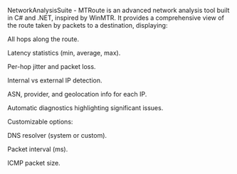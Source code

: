 NetworkAnalysisSuite - MTRoute is an advanced network analysis tool built in C# and .NET, inspired by WinMTR. It provides a comprehensive view of the route taken by packets to a destination, displaying:

All hops along the route.

Latency statistics (min, average, max).

Per-hop jitter and packet loss.

Internal vs external IP detection.

ASN, provider, and geolocation info for each IP.

Automatic diagnostics highlighting significant issues.

Customizable options:

DNS resolver (system or custom).

Packet interval (ms).

ICMP packet size.
